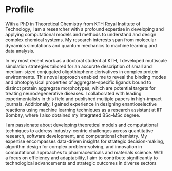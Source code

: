 # Profile


With a PhD in Theoretical Chemistry from KTH Royal Institute of Technology, I am a researcher with a profound expertise in developing and applying computational models and methods to understand and design complex chemical systems. My research interests span from molecular dynamics simulations and quantum mechanics to machine learning and data analysis.

In my most recent work as a doctoral student at KTH, I developed multiscale simulation strategies tailored for an accurate description of small and medium-sized conjugated oligothiophene derivatives in complex protein environments. This novel approach enabled me to reveal the binding modes and photophysical properties of aggregate-specific ligands bound to distinct protein aggregate morphotypes, which are potential targets for treating neurodegenerative diseases. I collaborated with leading experimentalists in this field and published multiple papers in high-impact journals. Additionally, I gained experience in designing enantioselective reactions using machine learning techniques as a research assistant at IIT Bombay, where I also obtained my Integrated BSc–MSc degree. 

I am passionate about developing theoretical models and computational techniques to address industry-centric challenges across quantitative research, software development, and computational chemistry. My expertise encompasses data-driven insights for strategic decision-making, algorithm design for complex problem-solving, and innovation in computational approaches to pharmaceuticals and materials science. With a focus on efficiency and adaptability, I aim to contribute significantly to technological advancements and strategic outcomes in diverse sectors